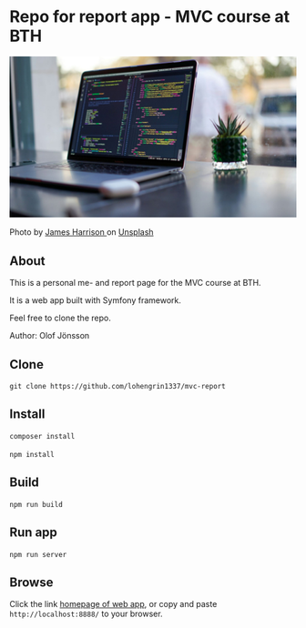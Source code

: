 # Repo for report app - MVC course at BTH

![An image of a laptop](.img/readme.jpg)

<p>
    Photo by 
    <a href="https://unsplash.com/@jstrippa?utm_content=creditCopyText&utm_medium=referral&utm_source=unsplash">
        James Harrison
    </a>
    on 
    <a href="https://unsplash.com/photos/black-laptop-computer-turned-on-on-table-vpOeXr5wmR4?utm_content=creditCopyText&utm_medium=referral&utm_source=unsplash">
        Unsplash
    </a>
</p>

## About
This is a personal me- and report page for the MVC course at BTH.

It is a web app built with Symfony framework.

Feel free to clone the repo.

Author: Olof Jönsson
  

## Clone

```
git clone https://github.com/lohengrin1337/mvc-report

```

## Install

```
composer install

npm install
```

## Build

```
npm run build
```

## Run app

```
npm run server
```

## Browse

Click the link [homepage of web app](http://localhost:8888/), or copy and paste `http://localhost:8888/` to your browser.